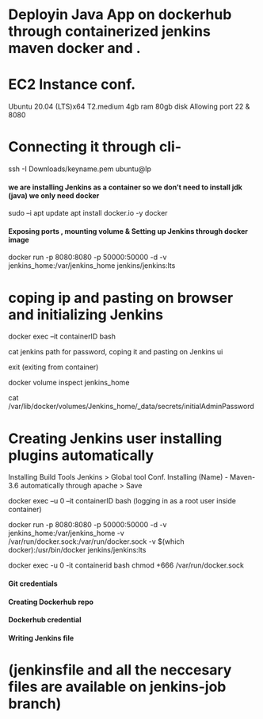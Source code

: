 # Deployin Java App on dockerhub through containerized jenkins maven docker and .
# EC2 Instance conf.

Ubuntu 20.04 (LTS)x64
T2.medium 4gb ram 80gb disk
Allowing port 22 & 8080

# Connecting it through cli-
 ssh  -I Downloads/keyname.pem ubuntu@Ip

#### we are installing Jenkins as a container so we don’t need to install jdk (java) we only need docker 
sudo –i
apt update
apt install docker.io -y
docker

#### Exposing  ports , mounting volume & Setting up Jenkins through docker image
docker run -p 8080:8080 -p 50000:50000 -d -v jenkins_home:/var/jenkins_home jenkins/jenkins:lts

# coping ip and  pasting on browser and initializing Jenkins

docker exec –it containerID bash

cat jenkins path for password, coping it and pasting on Jenkins ui

exit   (exiting from container)

docker volume inspect jenkins_home 

cat /var/lib/docker/volumes/Jenkins_home/_data/secrets/initialAdminPassword 

# Creating Jenkins user installing plugins automatically

Installing Build  Tools
Jenkins > Global tool Conf.
 Installing (Name) - Maven-3.6  automatically through apache              >  Save

docker exec –u 0 –it containerID bash (logging in as a root user inside container)

docker run -p 8080:8080 -p 50000:50000 -d -v jenkins_home:/var/jenkins_home -v /var/run/docker.sock:/var/run/docker.sock -v $(which docker):/usr/bin/docker jenkins/jenkins:lts

docker exec -u 0 -it containerid bash
chmod +666 /var/run/docker.sock

#### Git credentials
#### Creating Dockerhub repo
#### Dockerhub credential
#### Writing Jenkins file
# (jenkinsfile and all the neccesary files are available on jenkins-job branch)


